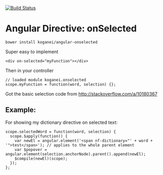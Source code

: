 [![Build Status](https://travis-ci.org/koganei/angular-onselected.svg?branch=master)](https://travis-ci.org/koganei/angular-onselected)
# Angular Directive: onSelected

    bower install koganei/angular-onselected

Super easy to implement

    <div on-selected="myFunction"></div>

Then in your controller
    
    // loaded module koganei.onselected
    scope.myFunction = function(word, selection) {};

Got the basic selection code from http://stackoverflow.com/a/10180367

## Example:

For showing my dictionary directive on selected text:

    scope.selectedWord = function(word, selection) {
      scope.$apply(function() {
        var newEl = angular.element('<span nf-dictionary="' + word + '">test</span>'); // applies to the whole parent element
        var $popover = angular.element(selection.anchorNode).parent().append(newEl);
        $compile(newEl)(scope);
      });
    };
